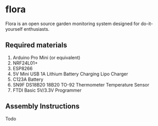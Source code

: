 # flora
Flora is an open source garden monitoring system designed for do-it-yourself enthusiasts.

## Required materials
1. Arduino Pro Mini (or equivalent)
2. NRF24L01+
3. ESP8266
4. 5V Mini USB 1A Lithium Battery Charging Lipo Charger 
5. C123A Battery
6. SN9F DS18B20 18B20 TO-92 Thermometer Temperature Sensor
7. FTDI Basic 5V/3.3V Programmer

## Assembly Instructions
Todo